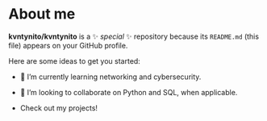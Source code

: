 # About me


**kvntynito/kvntynito** is a ✨ _special_ ✨ repository because its `README.md` (this file) appears on your GitHub profile.

Here are some ideas to get you started:

- 🌱 I’m currently learning networking and cybersecurity.
- 👯 I’m looking to collaborate on Python and SQL, when applicable.

- Check out my projects!

